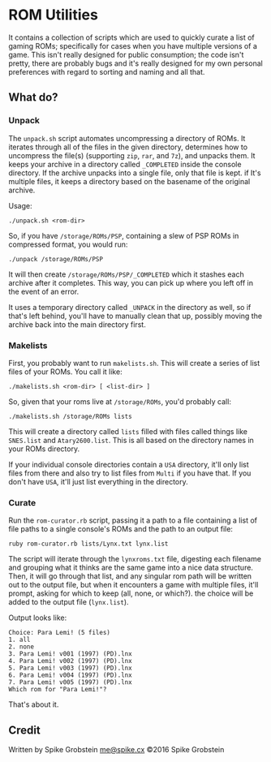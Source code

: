 # ROM Utilities

It contains a collection of scripts which are used to quickly curate a list of gaming ROMs; specifically for cases
when you have multiple versions of a game. This isn't really designed for public consumption; the code isn't
pretty, there are probably bugs and it's really designed for my own personal preferences with regard to
sorting and naming and all that.

## What do?

### Unpack

The `unpack.sh` script automates uncompressing a directory of ROMs. It iterates through all of the files in
the given directory, determines how to uncompress the file(s) (supporting `zip`, `rar`, and `7z`), and unpacks
them. It keeps your archive in a directory called `_COMPLETED` inside the console directory. If the archive
unpacks into a single file, only that file is kept. if It's multiple files, it keeps a directory based on the
basename of the original archive.

Usage:

    ./unpack.sh <rom-dir>

So, if you have `/storage/ROMs/PSP`, containing a slew of PSP ROMs in compressed format, you would run:

    ./unpack /storage/ROMs/PSP

It will then create `/storage/ROMs/PSP/_COMPLETED` which it stashes each archive after it completes. This way,
you can pick up where you left off in the event of an error.

It uses a temporary directory called `_UNPACK` in the directory as well, so if that's left behind, you'll have
to manually clean that up, possibly moving the archive back into the main directory first.

### Makelists

First, you probably want to run `makelists.sh`. This will create a series of list files of your ROMs. You call
it like:

    ./makelists.sh <rom-dir> [ <list-dir> ]

So, given that your roms live at `/storage/ROMs`, you'd probably call:

    ./makelists.sh /storage/ROMs lists

This will create a directory called `lists` filled with files called things like `SNES.list` and
`Atary2600.list`. This is all based on the directory names in your ROMs directory.

If your individual console directories contain a `USA` directory, it'll only list files from there and also
try to list files from `Multi` if you have that. If you don't have `USA`, it'll just list everything in the
directory.

### Curate

Run the `rom-curator.rb` script, passing it a path to a file containing a list of file paths to a single
console's ROMs and the path to an output file:

    ruby rom-curator.rb lists/Lynx.txt lynx.list

The script will iterate through the `lynxroms.txt` file, digesting each filename and grouping what it thinks
are the same game into a nice data structure. Then, it will go through that list, and any singular rom path
will be written out to the output file, but when it encounters a game with multiple files, it'll prompt,
asking for which to keep (all, none, or which?). the choice will be added to the output file (`lynx.list`).

Output looks like:

    Choice: Para Lemi! (5 files)
    1. all
    2. none
    3. Para Lemi! v001 (1997) (PD).lnx
    4. Para Lemi! v002 (1997) (PD).lnx
    5. Para Lemi! v003 (1997) (PD).lnx
    6. Para Lemi! v004 (1997) (PD).lnx
    7. Para Lemi! v005 (1997) (PD).lnx
    Which rom for "Para Lemi!"?

That's about it.

## Credit

Written by Spike Grobstein <me@spike.cx>
&copy;2016 Spike Grobstein
